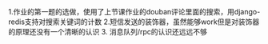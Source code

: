 1.作业的第一题的选做，使用了上节课作业的douban评论里面的搜索，用django-redis支持对搜索关键词的计数
2.短信发送的装饰器，虽然能够work但是对装饰器的原理还没有一个清晰的认识
3. 消息队列/rpc的认识还远远不够